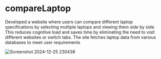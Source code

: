 # compareLaptop
Developed a website where users can compare different laptop specifications by selecting multiple laptops and viewing them side by side. This reduces cognitive load and saves time by eliminating the need to visit different websites or switch tabs. The site fetches laptop data from various databases to meet user requirements

![Screenshot 2024-12-25 230438](https://github.com/user-attachments/assets/9799b0dc-9069-4a9e-acfe-ed9aaf955be5)
